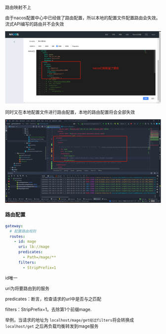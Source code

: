 路由映射不上

由于nacos配置中心中已经做了路由配置，所以本地的配置文件配置路由会失效。流式API编写的路由并不会失效

![image-20220805190411563](asset/GateWay/pic/image-20220805190411563.png)

同时又在本地配置文件进行路由配置，本地的路由配置将会全部失效

![image-20220805190500938](asset/GateWay/pic/image-20220805190500938.png)

### 路由配置

```yml
gateway:
  # 配置路由规则
  routes:
    - id: mage
      uri: lb://mage
      predicates:
        - Path=/mage/**
      filters:
        - StripPrefix=1
```

id唯一

uri为将要路由到的服务

predicates：断言，检查请求的url中是否与之匹配

filters：StripPrefix=1。去除第1个前缀mage.

举例，当请求的地址为 `localhost/mage/get经过filters`将会转换成 `localhost/get` 之后再负载均衡转发到mage服务

